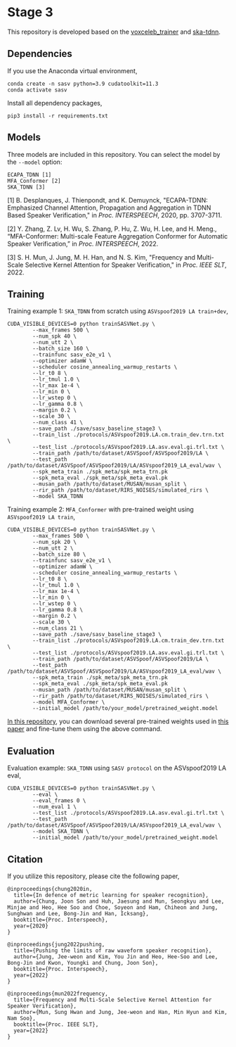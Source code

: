 # Stage 3

This repository is developed based on the [voxceleb_trainer](https://github.com/clovaai/voxceleb_trainer) and [ska-tdnn](https://github.com/msh9184/ska-tdnn).

## Dependencies
If you use the Anaconda virtual environment,
```
conda create -n sasv python=3.9 cudatoolkit=11.3
conda activate sasv
```
Install all dependency packages,
```
pip3 install -r requirements.txt
```

## Models
Three models are included in this repository. You can select the model by the `--model` option:
```
ECAPA_TDNN [1]
MFA_Conformer [2]
SKA_TDNN [3]
```

[1] B. Desplanques, J. Thienpondt, and K. Demuynck, "ECAPA-TDNN: Emphasized Channel Attention, Propagation and Aggregation in TDNN Based Speaker Verification," in *Proc. INTERSPEECH*, 2020, pp. 3707-3711.

[2] Y. Zhang, Z. Lv, H. Wu, S. Zhang, P. Hu, Z. Wu, H. Lee, and H. Meng., “MFA-Conformer: Multi-scale Feature Aggregation Conformer for Automatic Speaker Verification,” in *Proc. INTERSPEECH*, 2022.

[3] S. H. Mun, J. Jung, M. H. Han, and N. S. Kim, "Frequency and Multi-Scale Selective Kernel Attention for Speaker Verification," in *Proc. IEEE SLT*, 2022.


## Training
Training example 1: `SKA_TDNN` from scratch using `ASVspoof2019 LA train+dev`,

```
CUDA_VISIBLE_DEVICES=0 python trainSASVNet.py \
        --max_frames 500 \
        --num_spk 40 \
        --num_utt 2 \
        --batch_size 160 \
        --trainfunc sasv_e2e_v1 \
        --optimizer adamW \
        --scheduler cosine_annealing_warmup_restarts \
        --lr_t0 8 \
        --lr_tmul 1.0 \
        --lr_max 1e-4 \
        --lr_min 0 \
        --lr_wstep 0 \
        --lr_gamma 0.8 \
        --margin 0.2 \
        --scale 30 \
        --num_class 41 \
        --save_path ./save/sasv_baseline_stage3 \
        --train_list ./protocols/ASVspoof2019.LA.cm.train_dev.trn.txt \
        --test_list ./protocols/ASVspoof2019.LA.asv.eval.gi.trl.txt \
        --train_path /path/to/dataset/ASVSpoof/ASVSpoof2019/LA \
        --test_path /path/to/dataset/ASVSpoof/ASVSpoof2019/LA/ASVspoof2019_LA_eval/wav \
        --spk_meta_train ./spk_meta/spk_meta_trn.pk
        --spk_meta_eval ./spk_meta/spk_meta_eval.pk
        --musan_path /path/to/dataset/MUSAN/musan_split \
        --rir_path /path/to/dataset/RIRS_NOISES/simulated_rirs \
        --model SKA_TDNN
```

Training example 2: `MFA_Conformer` with pre-trained weight using `ASVspoof2019 LA train`,
```
CUDA_VISIBLE_DEVICES=0 python trainSASVNet.py \
        --max_frames 500 \       
        --num_spk 20 \
        --num_utt 2 \
        --batch_size 80 \
        --trainfunc sasv_e2e_v1 \
        --optimizer adamW \
        --scheduler cosine_annealing_warmup_restarts \
        --lr_t0 8 \
        --lr_tmul 1.0 \
        --lr_max 1e-4 \
        --lr_min 0 \
        --lr_wstep 0 \
        --lr_gamma 0.8 \
        --margin 0.2 \
        --scale 30 \
        --num_class 21 \
        --save_path ./save/sasv_baseline_stage3 \
        --train_list ./protocols/ASVspoof2019.LA.cm.train_dev.trn.txt \
        --test_list ./protocols/ASVspoof2019.LA.asv.eval.gi.trl.txt \
        --train_path /path/to/dataset/ASVSpoof/ASVSpoof2019/LA \
        --test_path /path/to/dataset/ASVSpoof/ASVSpoof2019/LA/ASVspoof2019_LA_eval/wav \
        --spk_meta_train ./spk_meta/spk_meta_trn.pk
        --spk_meta_eval ./spk_meta/spk_meta_eval.pk
        --musan_path /path/to/dataset/MUSAN/musan_split \
        --rir_path /path/to/dataset/RIRS_NOISES/simulated_rirs \
        --model MFA_Conformer \
        --initial_model /path/to/your_model/pretrained_weight.model
```
[In this repository](https://github.com/sasv-challenge/ASVSpoof5-SASVBaseline), you can download several pre-trained weights used in [this paper](https://arxiv.org/pdf/2305.19051.pdf) and fine-tune them using the above command.

## Evaluation
Evaluation example: `SKA_TDNN` using `SASV protocol` on the ASVspoof2019 LA eval,
```
CUDA_VISIBLE_DEVICES=0 python trainSASVNet.py \
        --eval \
        --eval_frames 0 \
        --num_eval 1 \
        --test_list ./protocols/ASVspoof2019.LA.asv.eval.gi.trl.txt \
        --test_path /path/to/dataset/ASVSpoof/ASVSpoof2019/LA/ASVspoof2019_LA_eval/wav \
        --model SKA_TDNN \
        --initial_model /path/to/your_model/pretrained_weight.model
```

## Citation
If you utilize this repository, please cite the following paper,
```
@inproceedings{chung2020in,
  title={In defence of metric learning for speaker recognition},
  author={Chung, Joon Son and Huh, Jaesung and Mun, Seongkyu and Lee, Minjae and Heo, Hee Soo and Choe, Soyeon and Ham, Chiheon and Jung, Sunghwan and Lee, Bong-Jin and Han, Icksang},
  booktitle={Proc. Interspeech},
  year={2020}
}
```

```
@inproceedings{jung2022pushing,
  title={Pushing the limits of raw waveform speaker recognition},
  author={Jung, Jee-weon and Kim, You Jin and Heo, Hee-Soo and Lee, Bong-Jin and Kwon, Youngki and Chung, Joon Son},
  booktitle={Proc. Interspeech},
  year={2022}
}
```

```
@inproceedings{mun2022frequency,
  title={Frequency and Multi-Scale Selective Kernel Attention for Speaker Verification},
  author={Mun, Sung Hwan and Jung, Jee-weon and Han, Min Hyun and Kim, Nam Soo},
  booktitle={Proc. IEEE SLT},
  year={2022}
}
```
